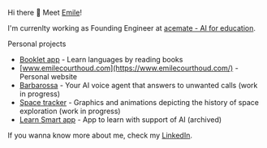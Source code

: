 Hi there 👋 Meet [Emile](https://www.linkedin.com/in/emile-courthoud/)!

I'm currenlty working as Founding Engineer at [acemate - AI for education](https://acemate.ai/). 

Personal projects
- [Booklet app](https://www.booklet-app.com/) - Learn languages by reading books
- [www.emilecourthoud.com](https://www.emilecourthoud.com/) - Personal website
- [Barbarossa](https://barbarossa-app.vercel.app/) - Your AI voice agent that answers to unwanted calls (work in progress)
- [Space tracker](https://www.emilecourthoud.com/space-tracker) - Graphics and animations depicting the history of space exploration (work in progress)
- [Learn Smart app](https://www.emilecourthoud.com/blogs/impact-of-ai-on-education-and-learn-smart) - App to learn with support of AI (archived)

If you wanna know more about me, check my [LinkedIn](https://www.linkedin.com/in/emile-courthoud/).
